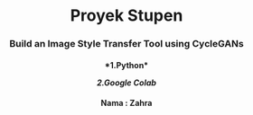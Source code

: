 <h1 align="center">Proyek Stupen</h1>

<h3 align="center">Build an Image Style Transfer Tool using CycleGANs </h3>


<h4 align="center"> 
 *1.Python*
 
 *2.Google Colab*
 </h4>







<h4 align="center">Nama : Zahra
</h4>



<p align="left">
</p>



